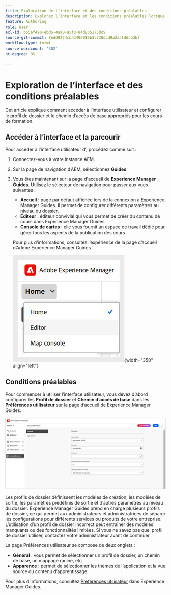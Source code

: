 ```yaml
---
title: Exploration de l’interface et des conditions préalables
description: Explorez l’interface et les conditions préalables lorsque vous utilisez la formation produit et l’apprentissage dans Adobe Experience Manager Guides.
feature: Authoring
role: User
exl-id: b55af490-ebd5-4aa0-a5f3-84d835175dc9
source-git-commit: 8edd9274cba3496015b3c730dcd9a2aafd6cb3bf
workflow-type: tm+mt
source-wordcount: '302'
ht-degree: 0%

---
```


# Exploration de l’interface et des conditions préalables

Cet article explique comment accéder à l’interface utilisateur et configurer le profil de dossier et le chemin d’accès de base appropriés pour les cours de formation.

## Accéder à l’interface et la parcourir

Pour accéder à l’interface utilisateur d’, procédez comme suit :

1. Connectez-vous à votre instance AEM.
2. Sur la page de navigation d’AEM, sélectionnez **Guides**.
3. Vous êtes maintenant sur la page d&#39;accueil de **Experience Manager Guides**. Utilisez le sélecteur de navigation pour passer aux vues suivantes :

   - **Accueil** : page par défaut affichée lors de la connexion à Experience Manager Guides. Il permet de configurer différents paramètres au niveau du dossier.
   - **Éditeur** : éditeur convivial qui vous permet de créer du contenu de cours dans Experience Manager Guides.
   - **Console de cartes** : elle vous fournit un espace de travail dédié pour gérer tous les aspects de la publication des cours.

   Pour plus d’informations, consultez l’expérience de la page d’accueil d’Adobe Experience Manager Guides [](../user-guide/intro-home-page.md).

   ![](assets/aem-navigation-switcher.png){width="350" align="left"}

## Conditions préalables

Pour commencer à utiliser l’interface utilisateur, vous devez d’abord configurer les **Profil de dossier** et **Chemin d’accès de base** dans les **Préférences utilisateur** sur la page d’accueil de Experience Manager Guides.

![](assets/setup-folder-profile.png)

Les profils de dossier définissent les modèles de création, les modèles de sortie, les paramètres prédéfinis de sortie et d’autres paramètres au niveau du dossier. Experience Manager Guides prend en charge plusieurs profils de dossier, ce qui permet aux administrateurs et administratrices de séparer les configurations pour différents services ou produits de votre entreprise. L’utilisation d’un profil de dossier incorrect peut entraîner des modèles manquants ou des fonctionnalités limitées. Si vous ne savez pas quel profil de dossier utiliser, contactez votre administrateur avant de continuer.

La page Préférences utilisateur se compose de deux onglets :

- **Général** : vous permet de sélectionner un profil de dossier, un chemin de base, un mappage racine, etc.
- **Apparence** : permet de sélectionner les thèmes de l’application et la vue source du contenu d’apprentissage.

Pour plus d’informations, consultez [Préférences utilisateur](../user-guide/intro-home-page.md#user-preferences) dans Experience Manager Guides.
